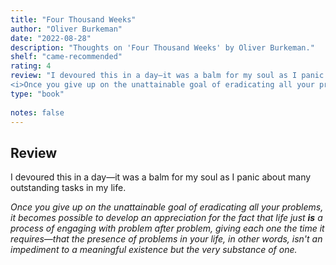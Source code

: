 ```yaml
---
title: "Four Thousand Weeks"
author: "Oliver Burkeman"
date: "2022-08-28"
description: "Thoughts on 'Four Thousand Weeks' by Oliver Burkeman."
shelf: "came-recommended"
rating: 4
review: "I devoured this in a day—it was a balm for my soul as I panic about many outstanding tasks in my life.<br/><br/>
<i>Once you give up on the unattainable goal of eradicating all your problems, it becomes possible to develop an appreciation for the fact that life just <b>is</b> a process of engaging with problem after problem, giving each one the time it requires—that the presence of problems in your life, in other words, isn't an impediment to a meaningful existence but the very substance of one.</i>"
type: "book"
 
notes: false
---
```


## Review

I devoured this in a day—it was a balm for my soul as I panic about many outstanding tasks in my life.

_Once you give up on the unattainable goal of eradicating all your problems, it becomes possible to develop an appreciation for the fact that life just **is** a process of engaging with problem after problem, giving each one the time it requires—that the presence of problems in your life, in other words, isn't an impediment to a meaningful existence but the very substance of one._
